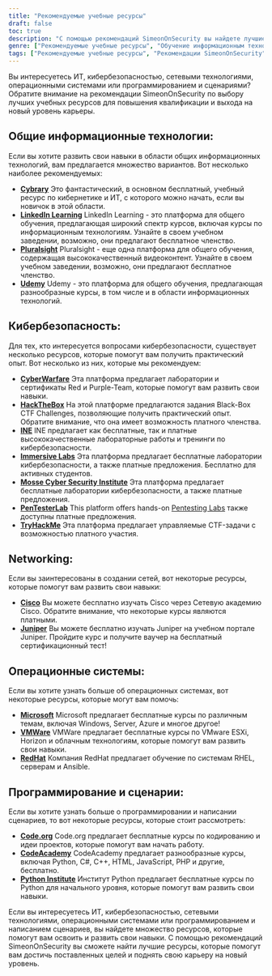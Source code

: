 ```yaml
---
title: "Рекомендуемые учебные ресурсы"
draft: false
toc: true
description: "С помощью рекомендаций SimeonOnSecurity вы найдете лучшие ресурсы для обучения в области ИТ, кибербезопасности, сетевых технологий, операционных систем, программирования и скриптинга. От бесплатных онлайн-платформ Cybrary, Code.org и CodeAcademy до платных платформ LinkedIn Learning, Pluralsight и TryHackMe - вы найдете широкий спектр возможностей для достижения ваших целей обучения. Повысьте свои навыки в таких областях, как Cisco, Juniper, Windows, VMware и Red Hat, пройдя бесплатное обучение и получив сертификаты. Поднимите свою карьеру на новый уровень с помощью высококлассных учебных ресурсов SimeonOnSecurity."
genre: ["Рекомендуемые учебные ресурсы", "Обучение информационным технологиям", "Обучение кибербезопасности", "Курсы по сетевым технологиям", "Образование в области операционных систем", "Ресурсы по программированию и сценариям", "Онлайн-обучение", "Лаборатории кибербезопасности", "Сетевая сертификация", "Обучение операционным системам"]
tags: ["Рекомендуемые учебные ресурсы", "Рекомендации SimeonOnSecurity", "Обучение информационным технологиям", "Обучение кибербезопасности", "Курсы по сетевым технологиям", "Образование в области операционных систем", "Ресурсы по программированию и сценариям", "Cybrary", "Обучение в LinkedIn", "Pluralsight", "Udemy", "CyberWarfare", "HackTheBox", "INE", "Immersive Labs", "Институт кибербезопасности имени Моссе", "PenTesterLab", "TryHackMe", "Cisco", "Juniper", "Microsoft", "VMWare", "RedHat", "Code.org", "CodeAcademy", "Институт Питона", "Онлайн-обучение", "Лаборатории кибербезопасности", "Сертификация в области сетевых технологий", "Обучение операционным системам", "Обучение программированию"]
---
```


Вы интересуетесь ИТ, кибербезопасностью, сетевыми технологиями, операционными системами или программированием и сценариями? Обратите внимание на рекомендации SimeonOnSecurity по выбору лучших учебных ресурсов для повышения квалификации и выхода на новый уровень карьеры.

## Общие информационные технологии:

Если вы хотите развить свои навыки в области общих информационных технологий, вам предлагается множество вариантов. Вот несколько наиболее рекомендуемых:

- [**Cybrary**](https://www.cybrary.it/) Это фантастический, в основном бесплатный, учебный ресурс по кибернетике и ИТ, с которого можно начать, если вы новичок в этой области.
- [**LinkedIn Learning**](https://www.lynda.com/) LinkedIn Learning - это платформа для общего обучения, предлагающая широкий спектр курсов, включая курсы по информационным технологиям. Узнайте в своем учебном заведении, возможно, они предлагают бесплатное членство.
- [**Pluralsight**](https://www.pluralsight.com/) Pluralsight - еще одна платформа для общего обучения, содержащая высококачественный видеоконтент. Узнайте в своем учебном заведении, возможно, они предлагают бесплатное членство.
- [**Udemy**](https://www.udemy.com/) Udemy - это платформа для общего обучения, предлагающая разнообразные курсы, в том числе и в области информационных технологий.

## Кибербезопасность:

Для тех, кто интересуется вопросами кибербезопасности, существует несколько ресурсов, которые помогут вам получить практический опыт. Вот несколько из них, которые мы рекомендуем:

- [**CyberWarfare**](https://cyberwarfare.live/) Эта платформа предлагает лаборатории и сертификаты Red и Purple-Team, которые помогут вам развить свои навыки.
- [**HackTheBox**](https://www.hackthebox.eu/) На этой платформе предлагаются задания Black-Box CTF Challenges, позволяющие получить практический опыт. Обратите внимание, что она имеет возможность платного членства.
- [**INE**](https://ine.com/) INE предлагает как бесплатные, так и платные высококачественные лабораторные работы и тренинги по кибербезопасности.
- [**Immersive Labs**](https://www.immersivelabs.com/) Эта платформа предлагает бесплатные лаборатории кибербезопасности, а также платные предложения. Бесплатно для активных студентов.
- [**Mosse Cyber Security Institute**](https://platform.mosse-institute.com/#/) Эта платформа предлагает бесплатные лаборатории кибербезопасности, а также платные предложения.
- [**PenTesterLab**](https://pentesterlab.com/) This platform offers hands-on [Pentesting Labs](https://simeononsecurity.ch/tags/pentesterlab/) также доступны платные предложения.
- [**TryHackMe**](https://tryhackme.com/) Эта платформа предлагает управляемые CTF-задачи с возможностью платного участия.

## Networking:

Если вы заинтересованы в создании сетей, вот некоторые ресурсы, которые помогут вам развить свои навыки:

- [**Cisco**](https://www.cisco.com/c/m/en_sg/partners/cisco-networking-academy/index.html) Вы можете бесплатно изучать Cisco через Сетевую академию Cisco. Обратите внимание, что некоторые курсы являются платными.
- [**Juniper**](https://learningportal.juniper.net/juniper/default.aspx) Вы можете бесплатно изучать Juniper на учебном портале Juniper. Пройдите курс и получите ваучер на бесплатный сертификационный тест!

## Операционные системы:

Если вы хотите узнать больше об операционных системах, вот некоторые ресурсы, которые могут вам помочь:

- [**Microsoft**](https://docs.microsoft.com/en-us/learn/) Microsoft предлагает бесплатные курсы по различным темам, включая Windows, Server, Azure и многое другое!
- [**VMWare**](https://www.vmware.com/education-services/learning-zone.html) VMWare предлагает бесплатные курсы по VMware ESXi, Horizon и облачным технологиям, которые помогут вам развить свои навыки.
- [**RedHat**](https://www.redhat.com/en/services/training-and-certification) Компания RedHat предлагает обучение по системам RHEL, серверам и Ansible.

## Программирование и сценарии:

Если вы хотите узнать больше о программировании и написании сценариев, то вот некоторые ресурсы, которые стоит рассмотреть:

- [**Code.org**](https://studio.code.org/courses) Code.org предлагает бесплатные курсы по кодированию и идеи проектов, которые помогут вам начать работу.
- [**CodeAcademy**](https://www.codecademy.com/) CodeAcademy предлагает разнообразные курсы, включая Python, C#, C++, HTML, JavaScript, PHP и другие, бесплатно.
- [**Python Institute**](https://pythoninstitute.org/free-python-courses/) Институт Python предлагает бесплатные курсы по Python для начального уровня, которые помогут вам развить свои навыки.

Если вы интересуетесь ИТ, кибербезопасностью, сетевыми технологиями, операционными системами или программированием и написанием сценариев, вы найдете множество ресурсов, которые помогут вам освоить и развить свои навыки. С помощью рекомендаций SimeonOnSecurity вы сможете найти лучшие ресурсы, которые помогут вам достичь поставленных целей и поднять свою карьеру на новый уровень.
